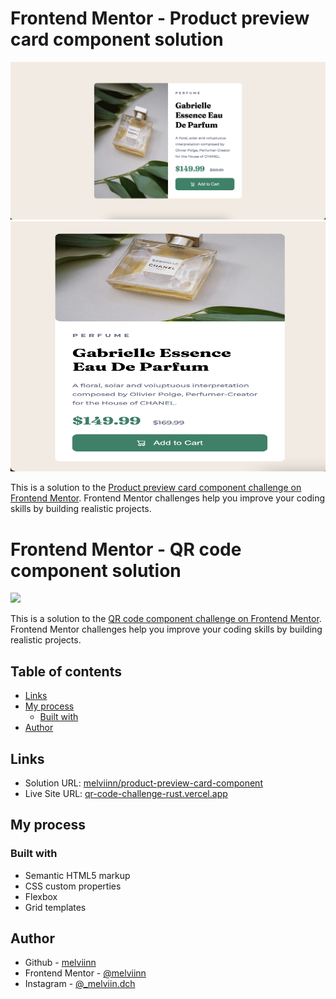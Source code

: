# Frontend Mentor - Product preview card component solution

![](/images/page-design-desktop.jpg)
<img src="images/page-design-mobile.jpg" width="100%" height="400">

This is a solution to the [Product preview card component challenge on Frontend Mentor](https://www.frontendmentor.io/challenges/product-preview-card-component-GO7UmttRfa). Frontend Mentor challenges help you improve your coding skills by building realistic projects.


# Frontend Mentor - QR code component solution

![](/images/page-design.jpg)

This is a solution to the [QR code component challenge on Frontend Mentor](https://www.frontendmentor.io/challenges/qr-code-component-iux_sIO_H). Frontend Mentor challenges help you improve your coding skills by building realistic projects.

## Table of contents


  - [Links](#links)
  - [My process](#my-process)
    - [Built with](#built-with)
  - [Author](#author)


## Links


- Solution URL: [melviinn/product-preview-card-component](https://www.frontendmentor.io/solutions/qr-code-challenge-SyH5p78QuX)
- Live Site URL: [qr-code-challenge-rust.vercel.app](qr-code-challenge-rust.vercel.app)

## My process

  ### Built with

- Semantic HTML5 markup
- CSS custom properties
- Flexbox
- Grid templates


## Author

- Github - [melviinn](https://github.com/melviinn)
- Frontend Mentor - [@melviinn](https://www.frontendmentor.io/profile/melviinn)
- Instagram - [@_melviin.dch](https://www.instagram.com/_melviin.dch/?hl=fr)